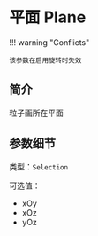 # 平面 Plane

!!! warning "Conflicts"

    该参数在启用旋转时失效

## 简介
粒子画所在平面

## 参数细节
类型：`Selection`

可选值：

- xOy
- xOz
- yOz